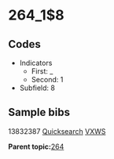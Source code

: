 # 264\_1$8

## Codes

-   Indicators
    -   First: \_
    -   Second: 1
-   Subfield: 8

## Sample bibs

13832387 [Quicksearch](https://search.library.yale.edu/catalog/13832387) [VXWS](http://prodorbis.library.yale.edu:7014/vxws/GetHoldingsService?bibId=13832387)

**Parent topic:**[264](../../tags/264/264.md)

